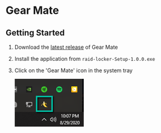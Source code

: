 # Gear Mate

## Getting Started

1) Download the [latest release](https://github.com/andrew-brainerd/raid-locker/releases/download/v1.0.0/raid-locker-Setup-1.0.0.exe) of Gear Mate

2) Install the application from `raid-locker-Setup-1.0.0.exe`

3) Click on the 'Gear Mate' icon in the system tray

   ![Tray Icon](./docs/tray_icon.png)
